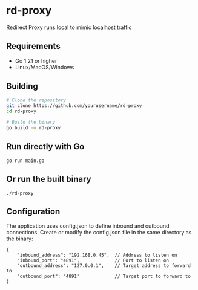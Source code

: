 # rd-proxy

Redirect Proxy runs local to mimic localhost traffic

## Requirements
- Go 1.21 or higher
- Linux/MacOS/Windows

## Building
```bash
# Clone the repository
git clone https://github.com/yourusername/rd-proxy
cd rd-proxy

# Build the binary
go build -o rd-proxy
```

## Run directly with Go
```
go run main.go
```

## Or run the built binary
```
./rd-proxy
```

## Configuration

The application uses config.json to define inbound and outbound connections. Create or modify the config.json file in the same directory as the binary:

```
{
    "inbound_address": "192.168.0.45",  // Address to listen on
    "inbound_port": "4891",             // Port to listen on
    "outbound_address": "127.0.0.1",    // Target address to forward to
    "outbound_port": "4891"             // Target port to forward to
}
```
